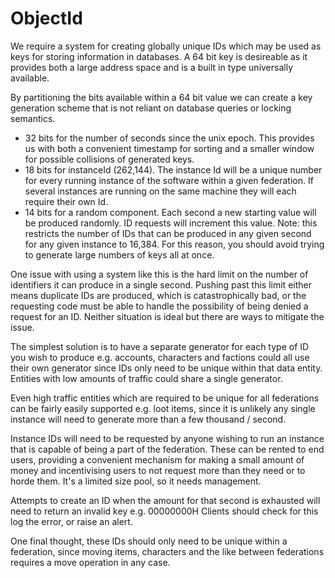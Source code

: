 # ObjectId

We require a system for creating globally unique IDs which may be used as keys for storing information in databases. A 64 bit key is desireable as it provides both a large address space and is a built in type universally available.

By partitioning the bits available within a 64 bit value we can create a key generation scheme that is not reliant on database queries or locking semantics.

-   32 bits for the number of seconds since the unix epoch. This provides us with both a convenient timestamp for sorting and a smaller window for possible collisions of generated keys.
-   18 bits for instanceId (262,144). The instance Id will be a unique number for every running instance of the software within a given federation. If several instances are running on the same machine they will each require their own Id.
-   14 bits for a random component. Each second a new starting value will be produced randomly. ID requests will increment this value. Note: this restricts the number of IDs that can be produced in any given second for any given instance to 16,384. For this reason, you should avoid trying to generate large numbers of keys all at once.

One issue with using a system like this is the hard limit on the number of identifiers it can produce in a single second. Pushing past this limit either means duplicate IDs are produced, which is catastrophically bad, or the requesting code must be able to handle the possibility of being denied a request for an ID. Neither situation is ideal but there are ways to mitigate the issue.

The simplest solution is to have a separate generator for each type of ID you wish to produce e.g. accounts, characters and factions could all use their own generator since IDs only need to be unique within that data entity. Entities with low amounts of traffic could share a single generator.

Even high traffic entities which are required to be unique for all federations can be fairly easily supported e.g. loot items, since it is unlikely any single instance will need to generate more than a few thousand / second.

Instance IDs will need to be requested by anyone wishing to run an instance that is capable of being a part of the federation. These can be rented to end users, providing a convenient mechanism for making a small amount of money and incentivising users to not request more than they need or to horde them. It's a limited size pool, so it needs management.

Attempts to create an ID when the amount for that second is exhausted will need to return an invalid key e.g. 00000000H Clients should check for this log the error, or raise an alert.

One final thought, these IDs should only need to be unique within a federation, since moving items, characters and the like between federations requires a move operation in any case.